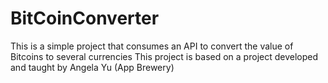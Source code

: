 # BitCoinConverter
This is a simple project that consumes an API to convert the value of Bitcoins to several currencies
This project is based on a project developed and taught by Angela Yu (App Brewery)
